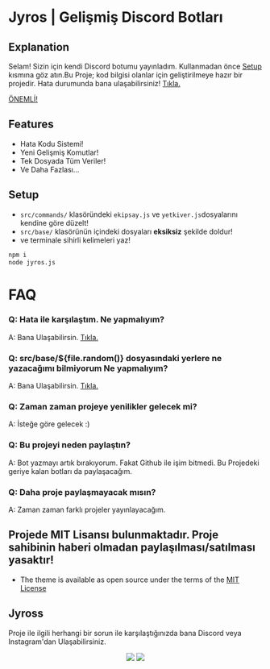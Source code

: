 # Jyros | Gelişmiş Discord Botları

## Explanation

Selam! Sizin için kendi Discord botumu yayınladım. Kullanmadan önce [Setup](https://github.com/Jyros/jyross-bots/blob/main/README.md#setup) kısmına göz atın.Bu Proje; kod bilgisi olanlar için geliştirilmeye hazır bir projedir. Hata durumunda bana ulaşabilirsiniz! [Tıkla.](https://github.com/Jyros/jyross-bots/blob/main/README.md#jyross)

[ÖNEMLİ!](https://github.com/Jyros/jyross-bots/blob/main/README.md#q-bu-projeyi-neden-payla%C5%9Ft%C4%B1n)

## Features

* Hata Kodu Sistemi!
* Yeni Gelişmiş Komutlar!
* Tek Dosyada Tüm Veriler!
* Ve Daha Fazlası...

## Setup



* `src/commands/` klasöründeki `ekipsay.js` ve `yetkiver.js`dosyalarını kendine göre düzelt!
* `src/base/` klasörünün içindeki dosyaları __eksiksiz__ şekilde doldur!
* ve terminale sihirli kelimeleri yaz!

```bash
npm i
node jyros.js
```

# FAQ

### Q: Hata ile karşılaştım. Ne yapmalıyım?
A: Bana Ulaşabilirsin. [Tıkla.](https://github.com/Jyros/jyross-bots#jyross)

### Q: src/base/${file.random()} dosyasındaki yerlere ne yazacağımı bilmiyorum Ne yapmalıyım?
A: Bana Ulaşabilirsin. [Tıkla.](https://github.com/Jyros/jyross-bots#jyross)

### Q: Zaman zaman projeye yenilikler gelecek mi?
A: İsteğe göre gelecek :)

### Q: Bu projeyi neden paylaştın?
A: Bot yazmayı artık bırakıyorum. Fakat Github ile işim bitmedi. Bu Projedeki geriye kalan botları da paylaşacağım. 

### Q: Daha proje paylaşmayacak mısın?
A: Zaman zaman farklı projeler yayınlayacağım.

## Projede MIT Lisansı bulunmaktadır. Proje sahibinin haberi olmadan paylaşılması/satılması yasaktır! 
* The theme is available as open source under the terms of the [MIT License](https://github.com/Jyros/jyross-bots/blob/main/LICENSE)


## Jyross

Proje ile ilgili herhangi bir sorun ile karşılaştığınızda bana Discord veya Instagram'dan Ulaşabilirsiniz.

<p align="center">
 <a href="https://discord.com/users/796032235085627422" target"blank_"><img src="https://img.shields.io/badge/Discord%20-7289DA.svg?&style=for-the-badge&logo=discord&logoColor=white"></a>
 <a href="https://www.instagram.com/jyros1/" target"blank_"><img src="https://img.shields.io/badge/INSTAGRAM%20-DC3175.svg?&style=for-the-badge&logo=instagram&logoColor=white"></a>
